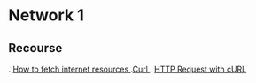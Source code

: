 # Network 1
## Recourse
. [How to fetch internet resources ](https://docs.python.org/3/howto/urllib2.html)
.[Curl ](https://reqbin.com/req/c-1n4ljxb9/curl-get-request-example)
. [HTTP Request  with cURL](https://www.twilio.com/blog/http-methods-requests-curl)

